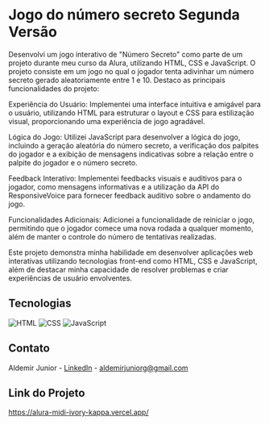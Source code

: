 <!DOCTYPE html>
<html lang="pt-BR">
<head>
    <meta charset="UTF-8">
    <title>Alura Midi</title>
</head>
<body>

<h1>Jogo do número secreto Segunda Versão</h1>

<p>Desenvolvi um jogo interativo de "Número Secreto" como parte de um projeto durante meu curso da Alura, utilizando HTML, CSS e JavaScript. O projeto consiste em um jogo no qual o jogador tenta adivinhar um número secreto gerado aleatoriamente entre 1 e 10. Destaco as principais funcionalidades do projeto:

Experiência do Usuário: Implementei uma interface intuitiva e amigável para o usuário, utilizando HTML para estruturar o layout e CSS para estilização visual, proporcionando uma experiência de jogo agradável.

Lógica do Jogo: Utilizei JavaScript para desenvolver a lógica do jogo, incluindo a geração aleatória do número secreto, a verificação dos palpites do jogador e a exibição de mensagens indicativas sobre a relação entre o palpite do jogador e o número secreto.

Feedback Interativo: Implementei feedbacks visuais e auditivos para o jogador, como mensagens informativas e a utilização da API do ResponsiveVoice para fornecer feedback auditivo sobre o andamento do jogo.

Funcionalidades Adicionais: Adicionei a funcionalidade de reiniciar o jogo, permitindo que o jogador comece uma nova rodada a qualquer momento, além de manter o controle do número de tentativas realizadas.

Este projeto demonstra minha habilidade em desenvolver aplicações web interativas utilizando tecnologias front-end como HTML, CSS e JavaScript, além de destacar minha capacidade de resolver problemas e criar experiências de usuário envolventes.


<h2>Tecnologias</h2>
<div>
  <img src="https://img.shields.io/badge/HTML-239120?style=for-the-badge&logo=html5&logoColor=white" alt="HTML">
  <img src="https://img.shields.io/badge/CSS-239120?&style=for-the-badge&logo=css3&logoColor=white" alt="CSS">
  <img src="https://img.shields.io/badge/JavaScript-F7DF1E?style=for-the-badge&logo=javascript&logoColor=black" alt="JavaScript">
</div>

<h2>Contato</h2>
<p>Aldemir Junior - <a href="https://www.linkedin.com/in/aldemir-desenvolvedor/">LinkedIn</a> - <a href="mailto:aldemirjuniorg@gmail.com">aldemirjuniorg@gmail.com</a></p>

<h2>Link do Projeto</h2>
<p><a href="[https://alura-midi-ivory-kappa.vercel.app/](https://jogo-de-numero-secreto-segunda-versao.vercel.app/)">https://alura-midi-ivory-kappa.vercel.app/</a></p>

</body>
</html>
